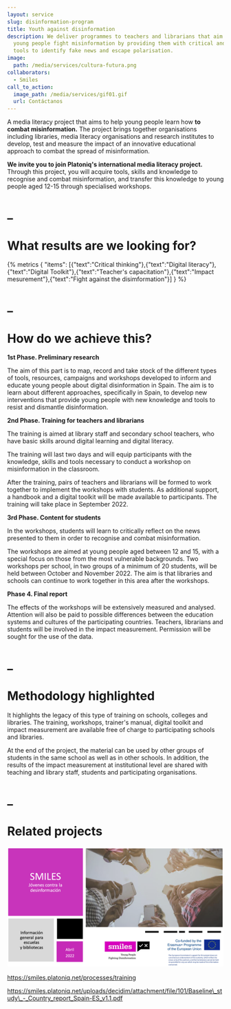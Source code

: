 ```yaml
---
layout: service
slug: disinformation-program
title: Youth against disinformation
description: We deliver programmes to teachers and librarians that aim to help
  young people fight misinformation by providing them with critical and creative
  tools to identify fake news and escape polarisation.
image:
  path: /media/services/cultura-futura.png
collaborators:
  - Smiles
call_to_action:
  image_path: /media/services/gif01.gif
  url: Contáctanos
---
```

A media literacy project that aims to help young people learn how **to combat misinformation.** The project brings together organisations including libraries, media literacy organisations and research institutes to develop, test and measure the impact of an innovative educational approach to combat the spread of misinformation.

**We invite you to join Platoniq's international media literacy project.** Through this project, you will acquire tools, skills and knowledge to recognise and combat misinformation, and transfer this knowledge to young people aged 12-15 through specialised workshops.  

# _

# What results are we looking for?

{% metrics { "items": [{"text":"Critical thinking"},{"text":"Digital literacy"},{"text":"Digital Toolkit"},{"text":"Teacher's capacitation"},{"text":"Impact mesurement"},{"text":"Fight against the disimformation"}] } %}

# _

# How do we achieve this?

**1st Phase. Preliminary research**

The aim of this part is to map, record and take stock of the different types of tools, resources, campaigns and workshops developed to inform and educate young people about digital disinformation in Spain. The aim is to learn about different approaches, specifically in Spain, to develop new interventions that provide young people with new knowledge and tools to resist and dismantle disinformation.

**2nd Phase. Training for teachers and librarians**

The training is aimed at library staff and secondary school teachers, who have basic skills around digital learning and digital literacy.

The training will last two days and will equip participants with the knowledge, skills and tools necessary to conduct a workshop on misinformation in the classroom.

After the training, pairs of teachers and librarians will be formed to work together to implement the workshops with students. As additional support, a handbook and a digital toolkit will be made available to participants. The training will take place in September 2022.

**3rd Phase. Content for students**

In the workshops, students will learn to critically reflect on the news presented to them in order to recognise and combat misinformation.

The workshops are aimed at young people aged between 12 and 15, with a special focus on those from the most vulnerable backgrounds. Two workshops per school, in two groups of a minimum of 20 students, will be held between October and November 2022. The aim is that libraries and schools can continue to work together in this area after the workshops.

**Phase 4. Final report**

The effects of the workshops will be extensively measured and analysed. Attention will also be paid to possible differences between the education systems and cultures of the participating countries. Teachers, librarians and students will be involved in the impact measurement. Permission will be sought for the use of the data.

# _

# Methodology highlighted

It highlights the legacy of this type of training on schools, colleges and libraries. The training, workshops, trainer's manual, digital toolkit and impact measurement are available free of charge to participating schools and libraries. 

At the end of the project, the material can be used by other groups of students in the same school as well as in other schools. In addition, the results of the impact measurement at institutional level are shared with teaching and library staff, students and participating organisations.

# _

# Related projects

![SMILES](/media/captura-de-pantalla-2024-09-09-a-las-15.55.15.png "SMILES")

https://smiles.platoniq.net/processes/training

https://smiles.platoniq.net/uploads/decidim/attachment/file/101/Baseline\_study\_-_Country_report_Spain-ES_v1.1.pdf
